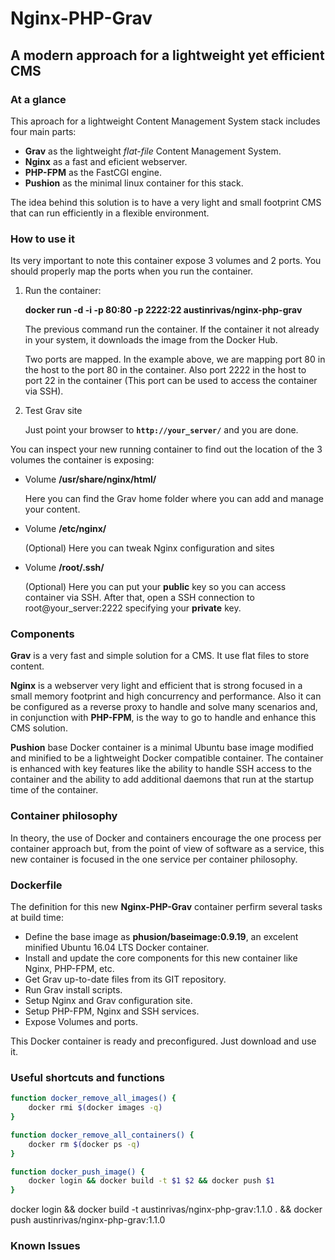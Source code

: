 # Nginx-PHP-Grav

## A modern approach for a lightweight yet efficient CMS

### At a glance

This aproach for a lightweight Content Management System stack includes four main parts:

+ **Grav** as the lightweight _flat-file_ Content Management System.
+ **Nginx** as a fast and eficient webserver.
+ **PHP-FPM** as the FastCGI engine.
+ **Pushion** as the minimal linux container for this stack.

The idea behind this solution is to have a very light and small footprint CMS that can run efficiently in a flexible environment.

### How to use it

Its very important to note this container expose 3 volumes and 2 ports.
You should properly map the ports when you run the container.

1. Run the container:

   **docker run -d -i -p 80:80 -p 2222:22 austinrivas/nginx-php-grav**
    
   The previous command run the container. If the container it not already in your system, it downloads the image from the Docker Hub.
   
   Two ports are mapped. In the example above, we are mapping port 80 in the host to the port 80 in the container. Also port 2222 in the host to port 22 in the container (This port can be used to access the container via SSH).

2. Test Grav site

   Just point your browser to **`http://your_server/`** and you are done.

You can inspect your new running container to find out the location of the 3 volumes the container is exposing:
+ Volume **/usr/share/nginx/html/**

  Here you can find the Grav home folder where you can add and manage your content.

+ Volume **/etc/nginx/**

  (Optional) Here you can tweak Nginx configuration and sites 

+ Volume **/root/.ssh/**

  (Optional) Here you can put your **public** key so you can access container via SSH. After that, open a SSH connection to root@your_server:2222 specifying your **private** key.
  
### Components

**Grav** is a very fast and simple solution for a CMS. It use flat files to store content.

**Nginx** is a webserver very light and efficient that is strong focused in a small memory footprint and high concurrency and performance.
Also it can be configured as a reverse proxy to handle and solve many scenarios and, in conjunction with **PHP-FPM**, is the way to go to handle and enhance this CMS solution.

**Pushion** base Docker container is a minimal Ubuntu base image modified and minified to be a lightweight Docker compatible container. 
The container is enhanced with key features like the ability to handle SSH access to the container and the ability to add additional daemons that run at the startup time of the container.
 
### Container philosophy

In theory, the use of Docker and containers encourage the one process per container approach but, from the point of view of software as a service, this new container is focused in the one service per container philosophy.

### Dockerfile

The definition for this new **Nginx-PHP-Grav** container perfirm several tasks at build time:

+ Define the base image as **phusion/baseimage:0.9.19**, an excelent minified Ubuntu 16.04 LTS Docker container.
+ Install and update the core components for this new container like Nginx, PHP-FPM, etc.
+ Get Grav up-to-date files from its GIT repository.
+ Run Grav install scripts.
+ Setup Nginx and Grav configuration site.
+ Setup PHP-FPM, Nginx and SSH services.
+ Expose Volumes and ports.

This Docker container is ready and preconfigured. Just download and use it.

### Useful shortcuts and functions

```bash
function docker_remove_all_images() {
	docker rmi $(docker images -q)
}
```

```bash
function docker_remove_all_containers() {
	docker rm $(docker ps -q)
}
```

```bash
function docker_push_image() {
	docker login && docker build -t $1 $2 && docker push $1
}
```

docker login && docker build -t austinrivas/nginx-php-grav:1.1.0 . && docker push austinrivas/nginx-php-grav:1.1.0

### Known Issues
